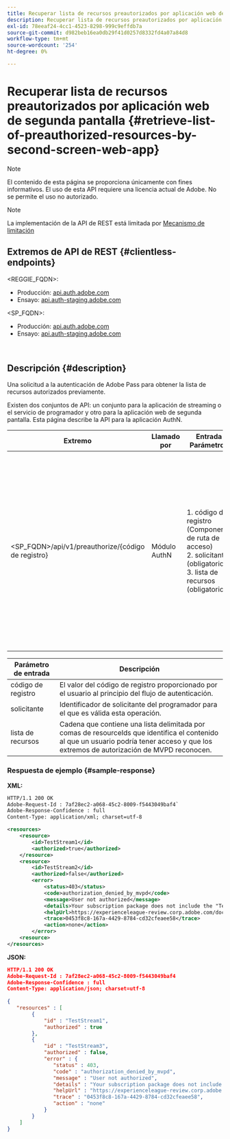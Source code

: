 ```yaml
---
title: Recuperar lista de recursos preautorizados por aplicación web de segunda pantalla
description: Recuperar lista de recursos preautorizados por aplicación web de segunda pantalla
exl-id: 78eeaf24-4cc1-4523-8298-999c9effdb7a
source-git-commit: d982beb16ea0db29f41d0257d8332fd4a07a84d8
workflow-type: tm+mt
source-wordcount: '254'
ht-degree: 0%

---
```


# Recuperar lista de recursos preautorizados por aplicación web de segunda pantalla {#retrieve-list-of-preauthorized-resources-by-second-screen-web-app}

>[!NOTE]
>
>El contenido de esta página se proporciona únicamente con fines informativos. El uso de esta API requiere una licencia actual de Adobe. No se permite el uso no autorizado.

>[!NOTE]
>
> La implementación de la API de REST está limitada por [Mecanismo de limitación](/help/authentication/integration-guide-programmers/throttling-mechanism.md)

## Extremos de API de REST {#clientless-endpoints}

&lt;REGGIE_FQDN>:

* Producción: [api.auth.adobe.com](http://api.auth.adobe.com/)
* Ensayo: [api.auth-staging.adobe.com](http://api.auth-staging.adobe.com/)

&lt;SP_FQDN>:

* Producción: [api.auth.adobe.com](http://api.auth.adobe.com/)
* Ensayo: [api.auth-staging.adobe.com](http://api.auth-staging.adobe.com/)

</br>

## Descripción {#description}

Una solicitud a la autenticación de Adobe Pass para obtener la lista de recursos autorizados previamente.

Existen dos conjuntos de API: un conjunto para la aplicación de streaming o el servicio de programador y otro para la aplicación web de segunda pantalla. Esta página describe la API para la aplicación AuthN.


| Extremo | Llamado </br> por | Entrada   </br>Parámetros | Método HTTP </br> | Respuesta | Respuesta HTTP </br> |
| --- | --- | --- | --- | --- | --- |
| &lt;SP_FQDN>/api/v1/preauthorize/{código de registro} | Módulo AuthN | 1. código de registro </br>    (Componente de ruta de acceso)</br>2.  solicitante (obligatorio)</br>3.  lista de recursos (obligatorio) | GET | XML o JSON que contienen decisiones individuales de preautorización o detalles de error. Consulte los ejemplos siguientes. | 200 - Correcto</br></br>400 - Solicitud incorrecta</br></br>401 - No autorizado</br></br>405 - Método no permitido </br></br>412 - Error de condición previa</br></br>500 - Error interno del servidor |



| Parámetro de entrada | Descripción |
| ----------------- | ------------------------------------------------------------------------------------------------------------------------------------------------------------------------------ |
| código de registro | El valor del código de registro proporcionado por el usuario al principio del flujo de autenticación. |
| solicitante | Identificador de solicitante del programador para el que es válida esta operación. |
| lista de recursos | Cadena que contiene una lista delimitada por comas de resourceIds que identifica el contenido al que un usuario podría tener acceso y que los extremos de autorización de MVPD reconocen. |


### Respuesta de ejemplo {#sample-response}

**XML:**

```XML
HTTP/1.1 200 OK
Adobe-Request-Id : 7af28ec2-a068-45c2-8009-f5443049baf4`
Adobe-Response-Confidence : full
Content-Type: application/xml; charset=utf-8

<resources>
    <resource>
        <id>TestStream1</id>
        <authorized>true</authorized>
    </resource>
    <resource>
        <id>TestStream2</id>
        <authorized>false</authorized>  
        <error>
            <status>403</status>
            <code>authorization_denied_by_mvpd</code>
            <message>User not authorized</message>
            <details>Your subscription package does not include the "TestStream3" channel.</details>
            <helpUrl>https://experienceleague-review.corp.adobe.com/docs/primetime/authentication/auth-features/error-reportn/enhanced-error-codes.html#error-codes</helpUrl>
            <trace>0453f8c8-167a-4429-8784-cd32cfeaee58</trace>
            <action>none</action>
        </error>
    <resource>
</resources>
```

**JSON:**

```JSON
HTTP/1.1 200 OK
Adobe-Request-Id : 7af28ec2-a068-45c2-8009-f5443049baf4
Adobe-Response-Confidence : full
Content-Type: application/json; charset=utf-8
 
{
   "resources" : [
        {
            "id" : "TestStream1",
            "authorized" : true
        },
        {
            "id" : "TestStream3",
            "authorized" : false,
            "error" : {
               "status" : 403,
               "code" : "authorization_denied_by_mvpd",
               "message" : "User not authorized",
               "details" : "Your subscription package does not include the "TestStream3" channel.",
               "helpUrl" : "https://experienceleague-review.corp.adobe.com/docs/primetime/authentication/auth-features/error-reportn/enhanced-error-codes.html#error-codes",
               "trace" : "0453f8c8-167a-4429-8784-cd32cfeaee58",
               "action" : "none"
            }
        } 
    ]
}
```
